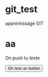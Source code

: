 # git_test
apprentissage GIT
<h1>aa</h1>
<p>On push tu texte</p>
<button>On test un button</button>
